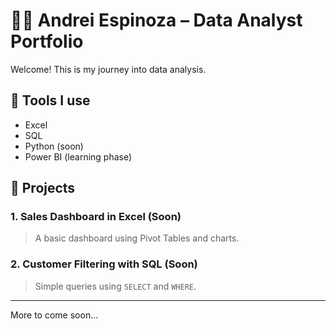 # 👨‍💻 Andrei Espinoza – Data Analyst Portfolio

Welcome! This is my journey into data analysis.

## 🧰 Tools I use
- Excel
- SQL
- Python (soon)
- Power BI (learning phase)

## 📂 Projects

### 1. Sales Dashboard in Excel (Soon)
> A basic dashboard using Pivot Tables and charts.

### 2. Customer Filtering with SQL (Soon)
> Simple queries using `SELECT` and `WHERE`.

---

More to come soon...
